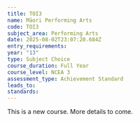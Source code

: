 ```yaml
---
title: TOI3
name: Māori Performing Arts
code: TOI3
subject_area: Performing Arts
date: 2025-08-02T23:07:20.684Z
entry_requirements:
year: "13"
type: Subject Choice
course_duration: Full Year
course_level: NCEA 3
assessment_type: Achievement Standard
leads_to:
standards:
---
```

This is a new course. More details to come.
